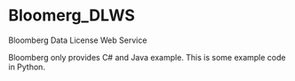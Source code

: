 # Bloomerg_DLWS
Bloomberg Data License Web Service

Bloomberg only provides C# and Java example. This is some example code in Python.
